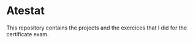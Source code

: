 # Atestat
This repository contains the projects and the exercices that I did for the certificate exam.
